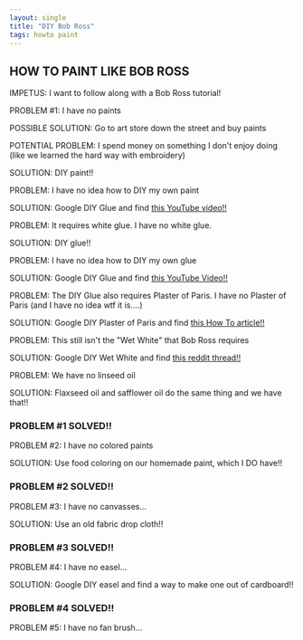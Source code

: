 ```yaml
---
layout: single
title: "DIY Bob Ross"
tags: howto paint
---
```


## HOW TO PAINT LIKE BOB ROSS

IMPETUS: I want to follow along with a Bob Ross tutorial!

PROBLEM #1: I have no paints

POSSIBLE SOLUTION: Go to art store down the street and buy paints

POTENTIAL PROBLEM: I spend money on something I don't enjoy doing (like we learned the hard way with embroidery)

SOLUTION: DIY paint!!

PROBLEM: I have no idea how to DIY my own paint

SOLUTION: Google DIY Glue and find [this YouTube video!!](https://www.youtube.com/watch?time_continue=141&v=VanthGUeSv0&feature=emb_title)

PROBLEM: It requires white glue. I have no white glue.

SOLUTION: DIY glue!!

PROBLEM: I have no idea how to DIY my own glue

SOLUTION: Google DIY Glue and find [this YouTube Video!!](https://www.youtube.com/watch?v=ASmdXuGAqmg)

PROBLEM: The DIY Glue also requires Plaster of Paris. I have no Plaster of Paris (and I have no idea wtf it is....)

SOLUTION: Google DIY Plaster of Paris and find [this How To article!!](https://expandusceramics.com/qa/what-is-an-alternative-to-plaster-of-paris.html)

PROBLEM: This still isn't the "Wet White" that Bob Ross requires

SOLUTION: Google DIY Wet White and find [this reddit thread!!](https://www.reddit.com/r/HappyTrees/comments/863vt2/how_to_make_liquid_white_if_you_cant_buy_it/)

PROBLEM: We have no linseed oil

SOLUTION: Flaxseed oil and safflower oil do the same thing and we have that!!

### PROBLEM #1 SOLVED!!

PROBLEM #2: I have no colored paints

SOLUTION: Use food coloring on our homemade paint, which I DO have!!

### PROBLEM #2 SOLVED!!

PROBLEM #3: I have no canvasses...

SOLUTION: Use an old fabric drop cloth!!

### PROBLEM #3 SOLVED!!

PROBLEM #4: I have no easel...

SOLUTION: Google DIY easel and find a way to make one out of cardboard!!

### PROBLEM #4 SOLVED!!

PROBLEM #5: I have no fan brush...
